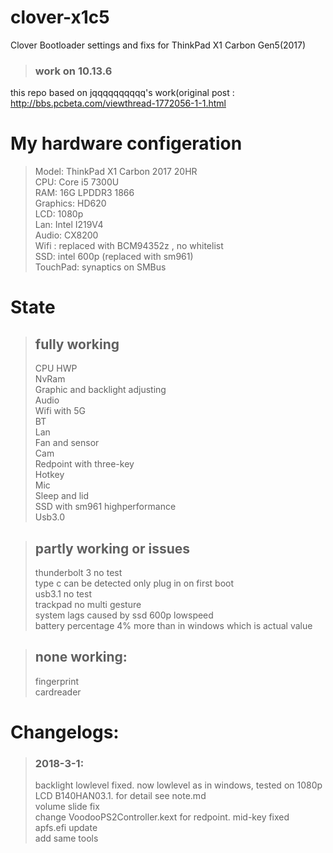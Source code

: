 # clover-x1c5  

Clover Bootloader settings and fixs for ThinkPad X1 Carbon Gen5(2017) 
>### work on 10.13.6  

this repo based on jqqqqqqqqqq's work(original post :  
http://bbs.pcbeta.com/viewthread-1772056-1-1.html

# My hardware configeration 
>Model:     ThinkPad X1 Carbon 2017 20HR  
CPU:        Core i5 7300U  
RAM:        16G LPDDR3 1866  
Graphics:   HD620  
LCD:        1080p  
Lan:        Intel I219V4  
Audio:      CX8200  
Wifi :      replaced with BCM94352z , no whitelist  
SSD:        intel 600p (replaced with sm961)  
TouchPad:   synaptics on SMBus  

# State
> ## fully working
>CPU HWP  
NvRam  
Graphic  and backlight adjusting  
Audio  
Wifi with 5G  
BT  
Lan  
Fan and sensor  
Cam  
Redpoint with three-key  
Hotkey  
Mic  
Sleep  and lid  
SSD with sm961 highperformance  
Usb3.0  

> ## partly working or issues
>thunderbolt 3 no test  
type c can be detected only plug in on first boot  
usb3.1 no test  
trackpad no multi gesture  
system lags caused by ssd 600p lowspeed  
battery percentage 4% more than in windows which is actual value  

> ## none working:  
>fingerprint  
cardreader  


# Changelogs:  
> ### 2018-3-1:  
>backlight lowlevel fixed. now lowlevel as in windows, tested on  1080p LCD B140HAN03.1. for detail see note.md  
volume slide fix  
change VoodooPS2Controller.kext for redpoint. mid-key fixed  
apfs.efi update  
add same tools  


